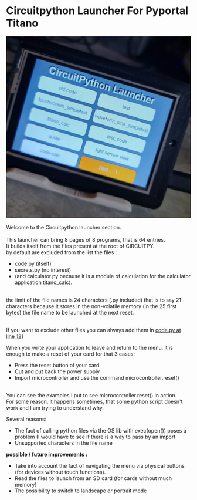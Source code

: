 <h1> Circuitpython Launcher For Pyportal Titano </h1>

![Launcher](launcher.png) <br/>

Welcome to the Circuitpython launcher section. <br/>
 <br/>
This launcher can bring 8 pages of 8 programs, that is 64 entries. <br/>
It builds itself from the files present at the root of CIRCUITPY.  <br/>
by default are excluded from the list the files : <br/>
* code.py (itself) 
* secrets.py (no interest) 
* (and calculator.py because it is a module of calculation for the calculator application titano_calc).
 <br/>
the limit of the file names is 24 characters (.py included) that is to say 21 characters because it stores in the non-volatile memory (in the 25 first bytes) the file name to be launched at the next reset. <br/>
 <br/>
 
If you want to exclude other files you can always add them in [code.py at line 121](https://github.com/beboxos/circuitpython/blob/a470852d9fb7b90fc01971e96d4b7b3bbc51355a/pyportal%20titano/Circuitpyton%20launcher/code.py#L121)

When you write your application to leave and return to the menu, it is enough to make a reset of your card for that 3 cases: <br/>
* Press the reset button of your card
* Cut and put back the power supply 
* Import microcontroller and use the command microcontroller.reset()
 <br/>
You can see the examples I put to see microcontroller.reset() in action. <br/>
For some reason, it happens sometimes, that some python script doesn't work and I am trying to understand why.  <br/>

Several reasons:  <br/>
* The fact of calling python files via the OS lib with exec(open()) poses a problem (I would have to see if there is a way to pass by an import
* Unsupported characters in the file name 

**possible / future improvements :**  <br/>
* Take into account the fact of navigating the menu via physical buttons (for devices without touch functions).
* Read the files to launch from an SD card (for cards without much memory)
* The possibility to switch to landscape or portrait mode
